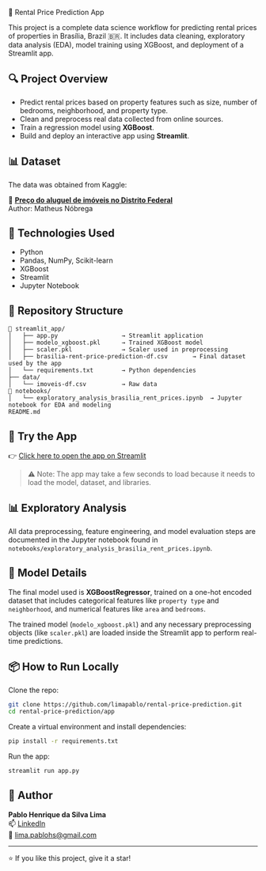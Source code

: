 🏡 Rental Price Prediction App

This project is a complete data science workflow for predicting rental prices of properties in Brasília, Brazil 🇧🇷. It includes data cleaning, exploratory data analysis (EDA), model training using XGBoost, and deployment of a Streamlit app.

## 🔍 Project Overview

- Predict rental prices based on property features such as size, number of bedrooms, neighborhood, and property type.
- Clean and preprocess real data collected from online sources.
- Train a regression model using **XGBoost**.
- Build and deploy an interactive app using **Streamlit**.

## 📊 Dataset

The data was obtained from Kaggle:

📁 **[Preço do aluguel de imóveis no Distrito Federal](https://www.kaggle.com/datasets/matheusnbrega/preo-do-aluguel-de-imveis-no-distrito-federal)**  
Author: Matheus Nóbrega

## 🧠 Technologies Used

- Python
- Pandas, NumPy, Scikit-learn
- XGBoost
- Streamlit
- Jupyter Notebook

## 📁 Repository Structure

```
📁 streamlit_app/                
│   ├── app.py                  → Streamlit application
│   ├── modelo_xgboost.pkl      → Trained XGBoost model
│   ├── scaler.pkl              → Scaler used in preprocessing
│   ├── brasilia-rent-price-prediction-df.csv       → Final dataset used by the app
│   └── requirements.txt        → Python dependencies
├── data/
│   └── imoveis-df.csv          → Raw data
📁 notebooks/
│   └── exploratory_analysis_brasilia_rent_prices.ipynb  → Jupyter notebook for EDA and modeling
README.md
```

## 🚀 Try the App

👉 [Click here to open the app on Streamlit]([https://brasilia-rental-price-prediction.streamlit.app/](https://rental-price-prediction-apktbzfvgnenub8uc4bxrv.streamlit.app/)])

> ⚠️ Note: The app may take a few seconds to load because it needs to load the model, dataset, and libraries.

## 📊 Exploratory Analysis

All data preprocessing, feature engineering, and model evaluation steps are documented in the Jupyter notebook found in `notebooks/exploratory_analysis_brasilia_rent_prices.ipynb`.

## 🧠 Model Details

The final model used is **XGBoostRegressor**, trained on a one-hot encoded dataset that includes categorical features like `property type` and `neighborhood`, and numerical features like `area` and `bedrooms`.

The trained model (`modelo_xgboost.pkl`) and any necessary preprocessing objects (like `scaler.pkl`) are loaded inside the Streamlit app to perform real-time predictions.

## 📦 How to Run Locally

Clone the repo:

```bash
git clone https://github.com/limapablo/rental-price-prediction.git
cd rental-price-prediction/app
```

Create a virtual environment and install dependencies:

```bash
pip install -r requirements.txt
```

Run the app:

```bash
streamlit run app.py
```

## 📌 Author

**Pablo Henrique da Silva Lima**   
📫 [LinkedIn](https://www.linkedin.com/in/limapablo/)  
📧 lima.pablohs@gmail.com  

---

⭐️ If you like this project, give it a star!
